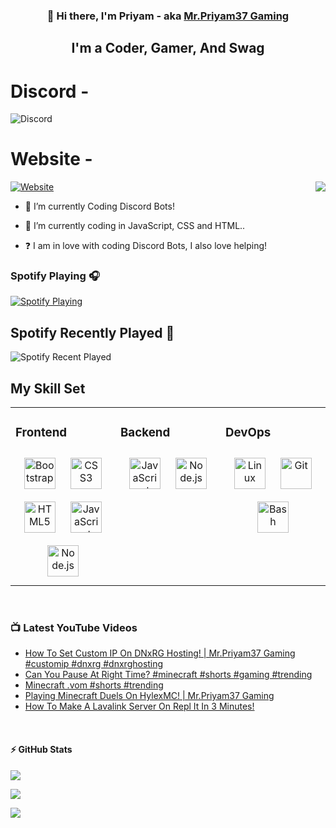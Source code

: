 ### <div align="center">👋 Hi there, I'm Priyam - aka [Mr.Priyam37 Gaming](https://www.priyam.ml)</div>
## <div align="center">I'm a Coder, Gamer, And Swag</div>

# Discord - 
![Discord](https://discord.c99.nl/widget/theme-3/815796546901770251.png)
# Website - 
[![Website](https://img.shields.io/website?label=www.priyam.ml&style=for-the-badge&url=https%3A%2F%2Fwww.priyam.ml)](https://www.priyam.ml)
    <a href="https://github.com/priyam1234-spec">
        <img align="right" src="https://komarev.com/ghpvc/?username=priyam1234-spec&color=5865F2" />
    </a> 

- 🔭 I’m currently Coding Discord Bots!
  

- 🌱 I’m currently coding in JavaScript, CSS and HTML..
  

- ❓  I am in love with coding Discord Bots, I also love helping!

### Spotify Playing 🎧
[![Spotify Playing](https://pixel.chat/JspP07TjtIKfhh5/8330eb98-e3fd-4287-bdbb-463f1e901206)](https://open.spotify.com/user/61cqu2fx5tp3svzoayaedxtqs)
## Spotify Recently Played 🎵
![Spotify Recent Played](https://spotify-recently-played-readme.vercel.app/api?user=61cqu2fx5tp3svzoayaedxtqs&unique=true)
## My Skill Set 
<table><tr><td valign="top" width="33%">



### Frontend  
<div align="center">  
<img style="margin: 10px" src="https://profilinator.rishav.dev/skills-assets/bootstrap-plain.svg" alt="Bootstrap" height="50" />  
<img style="margin: 10px" src="https://profilinator.rishav.dev/skills-assets/css3-original-wordmark.svg" alt="CSS3" height="50" />  
<img style="margin: 10px" src="https://profilinator.rishav.dev/skills-assets/html5-original-wordmark.svg" alt="HTML5" height="50" /> 
<img style="margin: 10px" src="https://profilinator.rishav.dev/skills-assets/javascript-original.svg" alt="JavaScript" height="50" />  
<img style="margin: 10px" src="https://profilinator.rishav.dev/skills-assets/nodejs-original-wordmark.svg" alt="Node.js" height="50" />  
</div>

</td><td valign="top" width="33%">

### Backend  
<div align="center">  
<img style="margin: 10px" src="https://profilinator.rishav.dev/skills-assets/javascript-original.svg" alt="JavaScript" height="50" />  
<img style="margin: 10px" src="https://profilinator.rishav.dev/skills-assets/nodejs-original-wordmark.svg" alt="Node.js" height="50" />  
</div>

</td><td valign="top" width="33%">

### DevOps  
<div align="center">  
<img style="margin: 10px" src="https://profilinator.rishav.dev/skills-assets/linux-original.svg" alt="Linux" height="50" />  
<img style="margin: 10px" src="https://profilinator.rishav.dev/skills-assets/git-scm-icon.svg" alt="Git" height="50" />  
<img style="margin: 10px" src="https://profilinator.rishav.dev/skills-assets/gnu_bash-icon.svg" alt="Bash" height="50" />  
</div>

</td></tr></table>  

<br/> 

### 📺 Latest YouTube Videos

<!-- YOUTUBE:START -->
- [How To Set Custom IP On DNxRG Hosting! | Mr.Priyam37 Gaming #customip #dnxrg #dnxrghosting](https://www.youtube.com/watch?v=tWRfQX91OUg)
- [Can You Pause At Right Time?  #minecraft #shorts #gaming #trending](https://www.youtube.com/watch?v=C8kW5yFX5-U)
- [Minecraft .vom #shorts #trending](https://www.youtube.com/watch?v=zCNt5ksmv8k)
- [Playing Minecraft Duels On HylexMC! | Mr.Priyam37 Gaming](https://www.youtube.com/watch?v=4UCBOqTvBIc)
- [How To Make A Lavalink Server On Repl It In 3 Minutes!](https://www.youtube.com/watch?v=CsPVTc_7sUs)
<!-- YOUTUBE:END -->

<br/>

  <h4>⚡ GitHub Stats</h4>
<p align="left">
    <a href="https://github.com/priyam1234-spec/">
        <img src="https://github-readme-stats.vercel.app/api?username=priyam1234-spec&count_private=true&show_owner=true&show_icons=true&bg_color=0D1117&title_color=00F3FF&text_color=00F3FF&icon_color=00F3FF&hide_border=true/" />
    </a>
   <p align="left"> <a href="https://github.com/priyam1234-spec/">
        <img src="https://github-readme-streak-stats.herokuapp.com?user=priyam1234-spec&hide_border=true&background=0D1117&currStreakLabel=00F3FF&sideLabels=00F3FF&currStreakNum=00F3FF&dates=00F3FF&sideNums=00F3FF&fire=00F3FF&ring=00F3FF&stroke=00F3FF)](https://git.io/streak-stats" />
    </a> </p>
    <a href="https://github.com/priyam1234-spec/">
        <img src="https://github-readme-stats.vercel.app/api/top-langs/?username=priyam1234-spec&layout=compact&count_private=true&langs_count=8&card_width=445&bg_color=0D1117&title_color=00F3FF&text_color=00F3FF&icon_color=DB1CFF&hide_border=true/" />
    </a>
</p>  
<br/>



